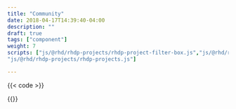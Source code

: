 ```yaml
---
title: "Community"
date: 2018-04-17T14:39:40-04:00
description: ""
draft: true
tags: ["component"]
weight: 7
scripts: ["js/@rhd/rhdp-projects/rhdp-project-filter-box.js","js/@rhd/rhdp-projects/rhdp-project-item.js","js/@rhd/rhdp-projects/rhdp-project-query.js","js/@rhd/rhdp-projects/rhdp-project-url.js",
"js/@rhd/rhdp-projects/rhdp-projects.js"]

---
```




{{< code >}}<div data-product-id="fuse">
<rhdp-projects dcp-url="https://dcp2.jboss.org/v2/rest/search/suggest_project_name_ngram_more_fields?sort=sys_title&amp;query=" upstream-product-id="fuse">
    <rhdp-project-query></rhdp-project-query>
    <rhdp-project-url></rhdp-project-url>
</rhdp-projects>
</div>{{</ code >}}